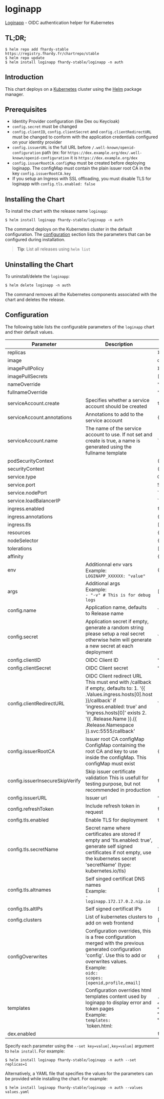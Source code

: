 # loginapp

[Loginapp](https://github.com/fydrah/loginapp) - OIDC authentication helper for Kubernetes

## TL;DR;

```console
$ helm repo add fhardy-stable https://registry.fhardy.fr/chartrepo/stable
$ helm repo update
$ helm install loginapp fhardy-stable/loginapp -n auth
```

## Introduction

This chart deploys  on a [Kubernetes](http://kubernetes.io) cluster using the [Helm](https://helm.sh) package manager.

## Prerequisites

- Identity Provider configuration (like Dex ou Keycloak)
- `config.secret` must be changed
- `config.clientID`, `config.clientSecret` and `config.clientRedirectURL` must be changed to conform with the application credentials configured on your identity provider
- `config.issuerURL` is the full URL before `/.well-known/openid-configuration` path (ex: for `https://dex.example.org/dex/.well-known/openid-configuration` it is `https://dex.example.org/dex`
- `config.issuerRootCA.configMap` must be created before deploying loginapp. The configMap must contain the plain issuer root CA in the key `config.issuerRootCA.key`
- If you setup an Ingress with SSL offloading, you must disable TLS for loginapp with `config.tls.enabled: false`

## Installing the Chart

To install the chart with the release name `loginapp`:

```console
$ helm install loginapp fhardy-stable/loginapp -n auth
```

The command deploys  on the Kubernetes cluster in the default configuration. The [configuration](#configuration) section lists the parameters that can be configured during installation.

> **Tip**: List all releases using `helm list`

## Uninstalling the Chart

To uninstall/delete the `loginapp`:

```console
$ helm delete loginapp -n auth
```

The command removes all the Kubernetes components associated with the chart and deletes the release.

## Configuration

The following table lists the configurable parameters of the `loginapp` chart and their default values.

|            Parameter            |                                                                                                                         Description                                                                                                                         |               Default               |
|---------------------------------|-------------------------------------------------------------------------------------------------------------------------------------------------------------------------------------------------------------------------------------------------------------|-------------------------------------|
| replicas                        |                                                                                                                                                                                                                                                             | `1`                                 |
| image                           |                                                                                                                                                                                                                                                             | `quay.io/fydrah/loginapp:v3.2.3`    |
| imagePullPolicy                 |                                                                                                                                                                                                                                                             | `IfNotPresent`                      |
| imagePullSecrets                |                                                                                                                                                                                                                                                             | `[]`                                |
| nameOverride                    |                                                                                                                                                                                                                                                             | `""`                                |
| fullnameOverride                |                                                                                                                                                                                                                                                             | `""`                                |
| serviceAccount.create           | Specifies whether a service account should be created                                                                                                                                                                                                       | `true`                              |
| serviceAccount.annotations      | Annotations to add to the service account                                                                                                                                                                                                                   | `{}`                                |
| serviceAccount.name             | The name of the service account to use. If not set and create is true, a name is generated using the fullname template                                                                                                                                      | ``                                  |
| podSecurityContext              |                                                                                                                                                                                                                                                             | `{}`                                |
| securityContext                 |                                                                                                                                                                                                                                                             | `{}`                                |
| service.type                    |                                                                                                                                                                                                                                                             | `ClusterIP`                         |
| service.port                    |                                                                                                                                                                                                                                                             | `5555`                              |
| service.nodePort                |                                                                                                                                                                                                                                                             | ``                                  |
| service.loadBalancerIP          |                                                                                                                                                                                                                                                             | ``                                  |
| ingress.enabled                 |                                                                                                                                                                                                                                                             | `false`                             |
| ingress.annotations             |                                                                                                                                                                                                                                                             | `{}`                                |
| ingress.tls                     |                                                                                                                                                                                                                                                             | `[]`                                |
| resources                       |                                                                                                                                                                                                                                                             | `{}`                                |
| nodeSelector                    |                                                                                                                                                                                                                                                             | `{}`                                |
| tolerations                     |                                                                                                                                                                                                                                                             | `[]`                                |
| affinity                        |                                                                                                                                                                                                                                                             | `{}`                                |
| env                             | Additionnal env vars <br> Example: <br> `LOGINAPP_XXXXXX: "value"`                                                                                                                                                                                          | `{}`                                |
| args                            | Additional args <br> Example: <br> `- "-v" # This is for debug logs`                                                                                                                                                                                        | `[]`                                |
| config.name                     | Application name, defaults to Release name                                                                                                                                                                                                                  | ``                                  |
| config.secret                   | Application secret if empty, generate a random string please setup a real secret otherwise helm will generate a new secret at each deployment                                                                                                               | ``                                  |
| config.clientID                 | OIDC Client ID                                                                                                                                                                                                                                              | `"loginapp"`                        |
| config.clientSecret             | OIDC Client secret                                                                                                                                                                                                                                          | `""`                                |
| config.clientRedirectURL        | OIDC Client redirect URL This must end with /callback if empty, defaults to: 1. '{{ .Values.ingress.hosts[0].host }}/callback' if 'ingress.enabled: true' and 'ingress.hosts[0]' exists 2. '{{ .Release.Name }}.{{ .Release.Namespace }}.svc:5555/callback' | ``                                  |
| config.issuerRootCA             | Issuer root CA configMap ConfigMap containing the root CA and key to use inside the configMap. This configMap must exist                                                                                                                                    | `{"configMap":null,"key":"ca.crt"}` |
| config.issuerInsecureSkipVerify | Skip issuer certificate validation This is usefull for testing purpose, but not recommended in production                                                                                                                                                   | `false`                             |
| config.issuerURL                | Issuer url                                                                                                                                                                                                                                                  | `"https://dex.example.org:32000"`   |
| config.refreshToken             | Include refresh token in request                                                                                                                                                                                                                            | `false`                             |
| config.tls.enabled              | Enable TLS for deployment                                                                                                                                                                                                                                   | `true`                              |
| config.tls.secretName           | Secret name where certificates are stored if empty and 'tls.enabled: true', generate self signed certificates if not empty, use the kubernetes secret 'secretName' (type: kubernetes.io/tls)                                                                | ``                                  |
| config.tls.altnames             | Self singed certificat DNS names <br> Example: <br> `- loginapp.172.17.0.2.nip.io`                                                                                                                                                                          | `[]`                                |
| config.tls.altIPs               | Self signed certificat IPs                                                                                                                                                                                                                                  | `[]`                                |
| config.clusters                 | List of kubernetes clusters to add on web frontend                                                                                                                                                                                                          | `[]`                                |
| configOverwrites                | Configuration overrides, this is a free configuration merged with the previous generated configuration 'config'. Use this to add or overwrites values. <br> Example: <br> `oidc:` <br> `scopes: [openid,profile,email]`                                     | `{}`                                |
| templates                       | Configuration overrides html templates content used by loginapp to display error and token pages <br> Example: <br> `templates:` <br> `token.html: |-` <br> `{{`<html>` <br> `<body>` <br> `<title>Hello token</title>` <br> `</body>` <br> `</html>`}}`    | `{}`                                |
| dex.enabled                     |                                                                                                                                                                                                                                                             | `false`                             |


Specify each parameter using the `--set key=value[,key=value]` argument to `helm install`. For example:

```console
$ helm install loginapp fhardy-stable/loginapp -n auth --set replicas=1
```

Alternatively, a YAML file that specifies the values for the parameters can be provided while
installing the chart. For example:

```console
$ helm install loginapp fhardy-stable/loginapp -n auth --values values.yaml
```
